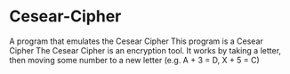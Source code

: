 # Cesear-Cipher
A program that emulates the Cesear Cipher
This program is a Cesear Cipher
The Cesear Cipher is an encryption tool.
It works by taking a letter, then moving some number
to a new letter (e.g. A + 3 = D, X + 5 = C)
